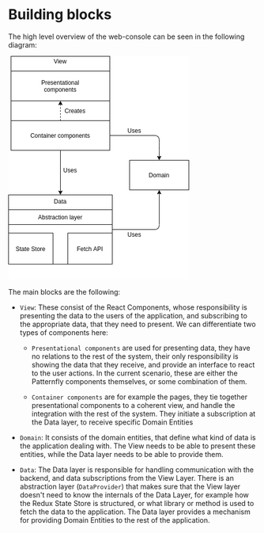 # Building blocks

The high level overview of the web-console can be seen in the following diagram:

![building blocks diagram](./img/frontend-blocks.png)

The main blocks are the following:
- `View`: These consist of the React Components, whose responsibility is presenting 
the data to the users of the application, and subscribing to the appropriate data, that they need to present. 
We can differentiate two types of components here:

    - `Presentational components` are used for presenting data, 
    they have no relations to the rest of the system, their only responsibility is showing the data that they receive, 
    and provide an interface to react to the user actions. In the current scenario, 
    these are either the Patternfly components themselves, or some combination of them.
    
    - `Container components` are for example the pages, they tie together presentational components to a coherent view,
    and handle the integration with the rest of the system. They initiate a subscription at the Data layer, to receive
    specific Domain Entities
    
- `Domain`: It consists of the domain entities, that define what kind of data is the application dealing with.
The View needs to be able to present these entities, while the Data layer needs to be able to provide them.

- `Data`: The Data layer is responsible for handling communication with the backend, and data subscriptions from the View Layer.
There is an abstraction layer (`DataProvider`) that makes sure that the View layer doesn't need to know 
the internals of the Data Layer, for example how the Redux State Store is structured, 
or what library or method is used to fetch the data to the application. 
The Data layer provides a mechanism for providing Domain Entities to the rest of the application.

